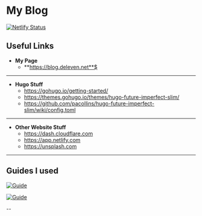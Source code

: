 # My Blog

[![Netlify Status](https://api.netlify.com/api/v1/badges/6b5b7d5a-46ae-41d2-b10e-ff39923aa617/deploy-status)](https://app.netlify.com/sites/deleven/deploys)



## Useful Links

* **My Page**
  * **https://blog.deleven.net**$

---

*  **Hugo Stuff**
   * https://gohugo.io/getting-started/
   * https://themes.gohugo.io/themes/hugo-future-imperfect-slim/
   * https://github.com/pacollins/hugo-future-imperfect-slim/wiki/config.toml

---

* **Other Website Stuff**
  * https://dash.cloudflare.com
  * https://app.netlify.com
  * https://unsplash.com

---

## Guides I used



[![Guide](https://img.youtube.com/vi/dSBoFfnylIU/0.jpg)](https://www.youtube.com/watch?v=dSBoFfnylIU)

[![Guide](https://img.youtube.com/vi/J08HrMroGqM/0.jpg)](https://www.youtube.com/watch?v=J08HrMroGqM)

--
